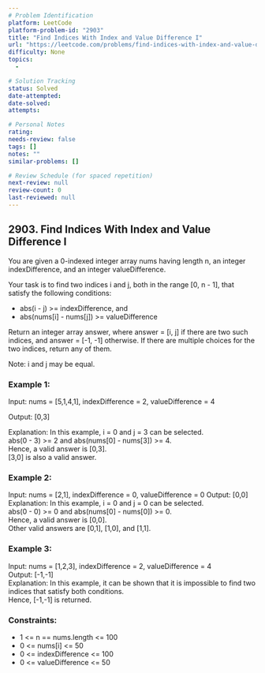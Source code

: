 ```yaml
---
# Problem Identification
platform: LeetCode
platform-problem-id: "2903"
title: "Find Indices With Index and Value Difference I"
url: "https://leetcode.com/problems/find-indices-with-index-and-value-difference-i/"
difficulty: None
topics:
  -

# Solution Tracking
status: Solved
date-attempted:
date-solved:
attempts:

# Personal Notes
rating:
needs-review: false
tags: []
notes: ""
similar-problems: []

# Review Schedule (for spaced repetition)
next-review: null
review-count: 0
last-reviewed: null
---
```


## 2903. Find Indices With Index and Value Difference I

You are given a 0-indexed integer array nums having length n, an integer indexDifference, and an integer valueDifference.

Your task is to find two indices i and j, both in the range [0, n - 1], that satisfy the following conditions:

- abs(i - j) >= indexDifference, and
- abs(nums[i] - nums[j]) >= valueDifference

Return an integer array answer, where answer = [i, j] if there are two such indices, and answer = [-1, -1] otherwise. If there are multiple choices for the two indices, return any of them.

Note: i and j may be equal.

### Example 1:

Input: nums = [5,1,4,1], indexDifference = 2, valueDifference = 4

Output: [0,3]

Explanation: In this example, i = 0 and j = 3 can be selected.</br>
abs(0 - 3) >= 2 and abs(nums[0] - nums[3]) >= 4.</br>
Hence, a valid answer is [0,3].</br>
[3,0] is also a valid answer.

### Example 2:

Input: nums = [2,1], indexDifference = 0, valueDifference = 0
Output: [0,0]
Explanation: In this example, i = 0 and j = 0 can be selected.</br>
abs(0 - 0) >= 0 and abs(nums[0] - nums[0]) >= 0.</br>
Hence, a valid answer is [0,0].</br>
Other valid answers are [0,1], [1,0], and [1,1].

### Example 3:

Input: nums = [1,2,3], indexDifference = 2, valueDifference = 4</br>
Output: [-1,-1]</br>
Explanation: In this example, it can be shown that it is impossible to find two indices that satisfy both conditions.</br>
Hence, [-1,-1] is returned.

### Constraints:

- 1 <= n == nums.length <= 100
- 0 <= nums[i] <= 50
- 0 <= indexDifference <= 100
- 0 <= valueDifference <= 50
